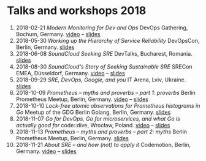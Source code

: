 # Talks and workshops 2018

1. 2018-02-21 _Modern Monitoring for Dev and Ops_ DevOps Gathering, Bochum, Germany. [video](https://www.youtube.com/watch?v=wHa_jb4NcuA) – [slides](https://docs.google.com/presentation/d/1zncbrCQRyqFmc0rNfJwc9jfLd0jaApvEUMD-JBC3lEY/edit?usp=sharing)
1. 2018-05-30 _Working up the Hierarchy of Service Reliability_ DevOpsCon, Berlin, Germany. [slides](https://docs.google.com/presentation/d/1AN343D8CJoZDY6tzNfqVz_JT7Hl0Nl5B9m2mKXRMN7Q/edit?usp=sharing)
1. 2018-06-08 _SoundCloud Seeking SRE_ DevTalks, Bucharest, Romania. [slides](https://docs.google.com/presentation/d/1Zsv1WPBh0Wd-4A3LzpXNftQISEoiL73WR6WoL1JZLcI/edit?usp=sharing)
1. 2018-08-30 _SoundCloud's Story of Seeking Sustainable SRE_ SRECon EMEA, Düsseldorf, Germany. [video](https://www.usenix.org/conference/srecon18europe/presentation/rabenstein) – [slides](https://docs.google.com/presentation/d/1F4_OSkmMc5qdhNlzKZzWHH41adH14xo6jD0RcLHm8as/edit?usp=sharing)
1. 2018-09-29 _SRE, DevOps, Google, and you_ IT Arena, Lviv, Ukraine. [slides](https://docs.google.com/presentation/d/1g6zYQ3GU20c0YqzN5TTSzPSM3ysBYUKR5lXitvZY9SA/edit?usp=sharing)
1. 2018-10-09 _Prometheus – myths and proverbs – part 1: proverbs_ Berlin Prometheus Meetup, Berlin, Germany. [video](https://www.youtube.com/watch?v=TwH3KXKbJqM) – [slides](https://docs.google.com/presentation/d/132VaYPCf8-nGC7tdGoVLgj_ZhxkK29sMnC4mZG5bQj0/edit?usp=sharing)
1. 2018-10-10 _Lock-free atomic observations for Prometheus histograms in Go_ Meetup of the GDG Berlin Golang, Berlin, Germany. [slides](https://docs.google.com/presentation/d/1rIkb2srr0pah4FuT9AcjqIkUlz1Mh89vkPpTF-S4y2s/edit?usp=sharing)
1. 2018-11-07 _Go for DevOps, Go for microservices, and what Go is actually good for_ code::dive, Wrocław, Poland. [video](https://www.youtube.com/watch?v=mUfiZ4f9-uw) – [slides](https://docs.google.com/presentation/d/1BVakvlMObxIEd0186JTiLDTbMHoVyFXnM6_XW6Y3Ed8/edit?usp=sharing)
1. 2018-11-13 _Prometheus – myths and proverbs – part 2: myths_ Berlin Prometheus Meetup, Berlin, Germany. [slides](https://docs.google.com/presentation/d/1cpM-BM7Le6Ggq6tYtyAzhYUoxW4-QE2HnVURiirfEBg/edit?usp=sharing)
1. 2018-11-21 _About SRE – and how (not) to apply it_ Codemotion, Berlin, Germany. [video](https://www.youtube.com/watch?v=vF6ajM3P_wM) – [slides](https://docs.google.com/presentation/d/12NYJw3cLJaGnr87c4z3zO8XAxqteiXOtCqS8QyGr1Mc/edit?usp=sharing)
